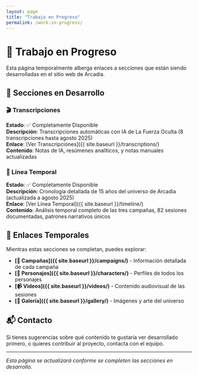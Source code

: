 ```yaml
---
layout: page
title: "Trabajo en Progreso"
permalink: /work-in-progress/
---
```


# 🚧 Trabajo en Progreso

Esta página temporalmente alberga enlaces a secciones que están siendo desarrolladas en el sitio web de Arcadia.

## 📝 Secciones en Desarrollo

### 🎬 Transcripciones
**Estado**: ✅ Completamente Disponible  
**Descripción**: Transcripciones automáticas con IA de La Fuerza Oculta (8 transcripciones hasta agosto 2025)  
**Enlace**: [Ver Transcripciones]({{ site.baseurl }}/transcriptions/)  
**Contenido**: Notas de IA, resúmenes analíticos, y notas manuales actualizadas  

### 📅 Línea Temporal
**Estado**: ✅ Completamente Disponible  
**Descripción**: Cronología detallada de 15 años del universo de Arcadia (actualizada a agosto 2025)  
**Enlace**: [Ver Línea Temporal]({{ site.baseurl }}/timeline/)  
**Contenido**: Análisis temporal completo de las tres campañas, 82 sesiones documentadas, patrones narrativos únicos  

## 🔗 Enlaces Temporales

Mientras estas secciones se completan, puedes explorar:

- **[📖 Campañas]({{ site.baseurl }}/campaigns/)** - Información detallada de cada campaña
- **[👥 Personajes]({{ site.baseurl }}/characters/)** - Perfiles de todos los personajes
- **[📹 Videos]({{ site.baseurl }}/videos/)** - Contenido audiovisual de las sesiones
- **[🎨 Galería]({{ site.baseurl }}/gallery/)** - Imágenes y arte del universo

## 📬 Contacto

Si tienes sugerencias sobre qué contenido te gustaría ver desarrollado primero, o quieres contribuir al proyecto, contacta con el equipo.

---

*Esta página se actualizará conforme se completen las secciones en desarrollo.*